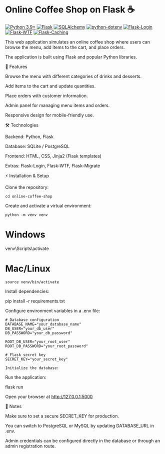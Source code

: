 # Online Coffee Shop on Flask ☕

[![Python 3.9+](https://img.shields.io/badge/Python-3.9+-blue?logo=python)](https://python.org)
[![Flask](https://img.shields.io/badge/Flask-2.3+-orange?logo=flask)](https://flask.palletsprojects.com/)
[![SQLAlchemy](https://img.shields.io/badge/SQLAlchemy-2.0+-yellow?logo=sqlalchemy)](https://www.sqlalchemy.org/)
[![python-dotenv](https://img.shields.io/badge/python--dotenv-0.21+-green?logo=python)](https://pypi.org/project/python-dotenv/)
[![Flask-Login](https://img.shields.io/badge/Flask--Login-0.6+-blue?logo=flask)](https://flask-login.readthedocs.io/)
[![Flask-WTF](https://img.shields.io/badge/Flask--WTF-1.1+-red?logo=python)](https://flask-wtf.readthedocs.io/)
[![Flask-Caching](https://img.shields.io/badge/Flask--Caching-2.0+-purple?logo=python)](https://flask-caching.readthedocs.io/)

This web application simulates an online coffee shop where users can browse the menu, add items to the cart, and place orders.

The application is built using Flask and popular Python libraries.

📌 Features

Browse the menu with different categories of drinks and desserts.

Add items to the cart and update quantities.

Place orders with customer information.

Admin panel for managing menu items and orders.

Responsive design for mobile-friendly use.

🛠 Technologies

Backend: Python, Flask

Database: SQLite / PostgreSQL

Frontend: HTML, CSS, Jinja2 (Flask templates)

Extras: Flask-Login, Flask-WTF, Flask-Migrate

⚡ Installation & Setup

Clone the repository:

```git clone https://github.com/yourusername/online-coffee-shop.git
cd online-coffee-shop
```


Create and activate a virtual environment:

```python -m venv venv```
# Windows
venv\Scripts\activate
# Mac/Linux
```source venv/bin/activate```


Install dependencies:

pip install -r requirements.txt


Configure environment variables in a .env file:

```env
# Database configuration
DATABASE_NAME="your_database_name"
DB_USER="your_db_user"
DB_PASSWORD="your_db_password"

ROOT_DB_USER="your_root_user"
ROOT_DB_PASSWORD="your_root_password"

# Flask secret key
SECRET_KEY="your_secret_key"

Initialize the database:
```


Run the application:

flask run


Open your browser at http://127.0.0.1:5000


📝 Notes

Make sure to set a secure SECRET_KEY for production.

You can switch to PostgreSQL or MySQL by updating DATABASE_URL in .env.

Admin credentials can be configured directly in the database or through an admin registration route.
